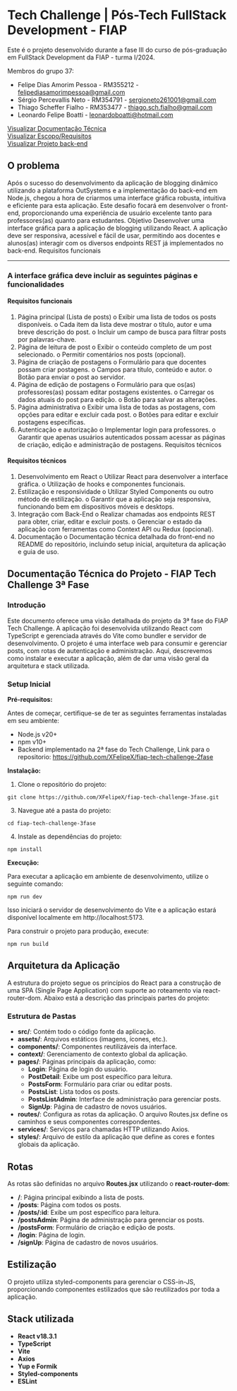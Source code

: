 # Tech Challenge | Pós-Tech FullStack Development - FIAP

Este é o projeto desenvolvido durante a fase III do curso de pós-graduação em FullStack Development da FIAP - turma I/2024.

Membros do grupo 37:

- Felipe Dias Amorim Pessoa - RM355212 - felipediasamorimpessoa@gmail.com
- Sérgio Percevallis Neto - RM354791 - sergioneto261001@gmail.com
- Thiago Scheffer Fialho - RM353477 - thiago.sch.fialho@gmail.com
- Leonardo Felipe Boatti - leonardoboatti@hotmail.com

[Visualizar Documentação Técnica](#documentação-técnica-do-projeto) <br>
[Visualizar Escopo/Requisitos](#o-problema) <br>
[Visualizar Projeto back-end](https://github.com/XFelipeX/fiap-tech-challenge-2fase)

## O problema

Após o sucesso do desenvolvimento da aplicação de blogging dinâmico
utilizando a plataforma OutSystems e a implementação do back-end em Node.js,
chegou a hora de criarmos uma interface gráfica robusta, intuitiva e eficiente para
esta aplicação. Este desafio focará em desenvolver o front-end, proporcionando
uma experiência de usuário excelente tanto para professores(as) quanto para
estudantes.
Objetivo
Desenvolver uma interface gráfica para a aplicação de blogging utilizando
React. A aplicação deve ser responsiva, acessível e fácil de usar, permitindo aos
docentes e alunos(as) interagir com os diversos endpoints REST já
implementados no back-end.
Requisitos funcionais

---

### A interface gráfica deve incluir as seguintes páginas e funcionalidades

#### Requisitos funcionais

1. Página principal (Lista de posts)
   o Exibir uma lista de todos os posts disponíveis.
   o Cada item da lista deve mostrar o título, autor e uma breve
   descrição do post.
   o Incluir um campo de busca para filtrar posts por palavras-chave.
2. Página de leitura de post
   o Exibir o conteúdo completo de um post selecionado.
   o Permitir comentários nos posts (opcional).
3. Página de criação de postagens
   o Formulário para que docentes possam criar postagens.
   o Campos para título, conteúdo e autor.
   o Botão para enviar o post ao servidor.
4. Página de edição de postagens
   o Formulário para que os(as) professores(as) possam editar
   postagens existentes.
   o Carregar os dados atuais do post para edição.
   o Botão para salvar as alterações.
5. Página administrativa
   o Exibir uma lista de todas as postagens, com opções para editar e
   excluir cada post.
   o Botões para editar e excluir postagens específicas.
6. Autenticação e autorização
   o Implementar login para professores.
   o Garantir que apenas usuários autenticados possam acessar as
   páginas de criação, edição e administração de postagens.
   Requisitos técnicos

#### Requisitos técnicos

1. Desenvolvimento em React
   o Utilizar React para desenvolver a interface gráfica.
   o Utilização de hooks e componentes funcionais.
2. Estilização e responsividade
   o Utilizar Styled Components ou outro método de estilização.
   o Garantir que a aplicação seja responsiva, funcionando bem em
   dispositivos móveis e desktops.
3. Integração com Back-End
   o Realizar chamadas aos endpoints REST para obter, criar, editar e
   excluir posts.
   o Gerenciar o estado da aplicação com ferramentas como Context
   API ou Redux (opcional).
4. Documentação
   o Documentação técnica detalhada do front-end no README do
   repositório, incluindo setup inicial, arquitetura da aplicação e guia
   de uso.


## Documentação Técnica do Projeto - FIAP Tech Challenge 3ª Fase

### Introdução

Este documento oferece uma visão detalhada do projeto da 3ª fase do FIAP Tech Challenge. A aplicação foi desenvolvida utilizando React com TypeScript e gerenciada através do Vite como bundler e servidor de desenvolvimento. O projeto é uma interface web para consumir e gerenciar posts, com rotas de autenticação e administração. Aqui, descrevemos como instalar e executar a aplicação, além de dar uma visão geral da arquitetura e stack utilizada.

### Setup Inicial

**Pré-requisitos:**

Antes de começar, certifique-se de ter as seguintes ferramentas instaladas em seu ambiente:

- Node.js v20+
- npm v10+
- Backend implementado na 2ª fase do Tech Challenge, Link para o repositorio: https://github.com/XFelipeX/fiap-tech-challenge-2fase

**Instalação:**

1. Clone o repositório do projeto: 
```
git clone https://github.com/XFelipeX/fiap-tech-challenge-3fase.git
```

3. Navegue até a pasta do projeto: 
```
cd fiap-tech-challenge-3fase
```

4. Instale as dependências do projeto:
```
npm install
```

**Execução:**

Para executar a aplicação em ambiente de desenvolvimento, utilize o seguinte comando:
```
npm run dev
```

Isso iniciará o servidor de desenvolvimento do Vite e a aplicação estará disponível localmente em http://localhost:5173.

Para construir o projeto para produção, execute:
```
npm run build
```

## Arquitetura da Aplicação

A estrutura do projeto segue os princípios do React para a construção de uma SPA (Single Page Application) com suporte ao roteamento via react-router-dom. Abaixo está a descrição das principais partes do projeto:

### Estrutura de Pastas

- **src/**: Contém todo o código fonte da aplicação.
- **assets/**: Arquivos estáticos (imagens, ícones, etc.).
- **components/**: Componentes reutilizáveis da interface.
- **context/**: Gerenciamento de contexto global da aplicação.
- **pages/**: Páginas principais da aplicação, como:
  - **Login**: Página de login do usuário.
  - **PostDetail**: Exibe um post específico para leitura.
  - **PostsForm**: Formulário para criar ou editar posts.
  - **PostsList**: Lista todos os posts.
  - **PostsListAdmin**: Interface de administração para gerenciar posts.
  - **SignUp**: Página de cadastro de novos usuários.
- **routes/**: Configura as rotas da aplicação. O arquivo Routes.jsx define os caminhos e seus componentes correspondentes.
- **services/**: Serviços para chamadas HTTP utilizando Axios.
- **styles/**: Arquivo de estilo da aplicação que define as cores e fontes globais da aplicação.

## Rotas
As rotas são definidas no arquivo **Routes.jsx** utilizando o **react-router-dom**:

- **/**: Página principal exibindo a lista de posts.
- **/posts**: Página com todos os posts.
- **/posts/:id**: Exibe um post específico para leitura.
- **/postsAdmin**: Página de administração para gerenciar os posts.
- **/postsForm**: Formulário de criação e edição de posts.
- **/login**: Página de login.
- **/signUp**: Página de cadastro de novos usuários.

## Estilização
O projeto utiliza styled-components para gerenciar o CSS-in-JS, proporcionando componentes estilizados que são reutilizados por toda a aplicação.

## Stack utilizada
- **React v18.3.1**
- **TypeScript**
- **Vite**
- **Axios**
- **Yup e Formik**
- **Styled-components**
- **ESLint**

